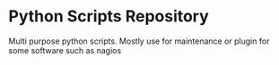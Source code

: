 # Python Scripts Repository

Multi purpose python scripts. Mostly use for maintenance or plugin for some software such as nagios
